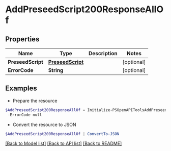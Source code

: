# AddPreseedScript200ResponseAllOf
## Properties

Name | Type | Description | Notes
------------ | ------------- | ------------- | -------------
**PreseedScript** | [**PreseedScript**](PreseedScript.md) |  | [optional] 
**ErrorCode** | **String** |  | [optional] 

## Examples

- Prepare the resource
```powershell
$AddPreseedScript200ResponseAllOf = Initialize-PSOpenAPIToolsAddPreseedScript200ResponseAllOf  -PreseedScript null `
 -ErrorCode null
```

- Convert the resource to JSON
```powershell
$AddPreseedScript200ResponseAllOf | ConvertTo-JSON
```

[[Back to Model list]](../README.md#documentation-for-models) [[Back to API list]](../README.md#documentation-for-api-endpoints) [[Back to README]](../README.md)

